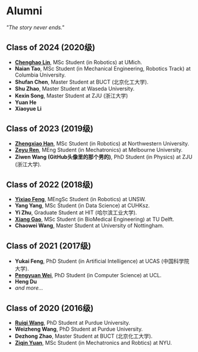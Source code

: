 # Alumni
*"The story never ends."*

## Class of 2024 (2020级)
* [**Chenghao Lin**](https://www.linkedin.com/in/chenghao-lin-aa9301221/), MSc Student (in Robotics) at UMich.
* **Naian Tao**, MSc Student (in Mechanical Engineering, Robotics Track) at Columbia University.
* **Shufan Chen**, Master Student at BUCT (北京化工大学).
* **Shu Zhao**, Master Student at Waseda University.
* **Kexin Song**, Master Student at ZJU (浙江大学)
* **Yuan He**
* **Xiaoyue Li**

## Class of 2023 (2019级)
* [**Zhengxiao Han**](https://www.linkedin.com/in/purimagination/), MSc Student (in Robotics) at Northwestern University.
* **[Zeyu Ren](https://www.linkedin.com/in/zeyu-ren-54340429a/)**, MEng Student (in Mechatronics) at Melbourne University.
* **Ziwen Wang (GitHub头像里的那个男的)**, PhD Student (in Physics) at ZJU (浙江大学).

## Class of 2022 (2018级)
* [**Yixiao Feng**](https://www.linkedin.com/in/yixiao-feng043/), MEngSc Student (in Robotics) at UNSW.
* **Yang Yang**, MSc Student (in Data Science) at CUHKsz.
* **Yi Zhu**, Graduate Student at HIT (哈尔滨工业大学).
* [**Xiang Gao**](https://www.linkedin.com/in/%E7%BF%94-%E9%AB%98-b677bb296/), MSc Student (in BioMedical Engineering) at TU Delft.
* **Chaowei Wang**, Master Student at University of Nottingham.

## Class of 2021 (2017级)
* **Yukai Feng**, PhD Student (in Artificial Intelligence) at UCAS (中国科学院大学).
* **[Pengyuan Wei](https://www.linkedin.com/in/pengyuan-wei-928b0023b/)**, PhD Student (in Computer Science) at UCL.
* **Heng Du**
* *and more...*

## Class of 2020 (2016级)
* [**Ruiqi Wang**](https://www.linkedin.com/in/ruiqi-wang-41762b207), PhD Student at Purdue University.
* **Weizheng Wang**, PhD Student at Purdue University.
* **Dezhong Zhao**, Master Student at BUCT (北京化工大学).
* **[Ziqin Yuan](https://www.linkedin.com/in/ziqin-yuan-410203214/)**, MSc Student (in Mechatronics and Robtics) at NYU.
